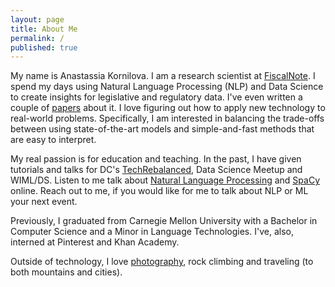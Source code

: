 ```yaml
---
layout: page
title: About Me
permalink: /
published: true
---
```



My name is Anastassia Kornilova. I am a research scientist at [FiscalNote](https://www.fiscalnote.com/). I spend my days using Natural Language Processing (NLP) and Data Science to create insights for legislative and regulatory data. I've even written a couple of [papers](https://scholar.google.com/citations?user=Iys4zlsAAAAJ&hl=en) about it. I love figuring out how to apply new technology to real-world problems. Specifically, I am interested in balancing the trade-offs between using state-of-the-art models and simple-and-fast methods that are easy to interpret. 
 
My real passion is for education and teaching. In the past, I have given tutorials and talks for DC's [TechRebalanced](https://techladyhackathon.org/), Data Science Meetup and WIML/DS. Listen to me talk about [Natural Language Processing](https://www.youtube.com/watch?v=k2U8AY6Roww&list=PLVcEZG2JPVhf53CtEMEsaoRVNCqwpJ-5U&index=34) and [SpaCy](https://www.youtube.com/watch?v=t5BcSKEC19o) online. Reach out to me, if you would like for me to talk about NLP or ML your next event. 

Previously, I graduated from Carnegie Mellon University with a Bachelor in Computer Science and a Minor in Language Technologies. I've, also, interned at Pinterest and Khan Academy.

Outside of technology, I love [photography](https://www.instagram.com/azazello_captured/), rock climbing and traveling (to both mountains and cities).


